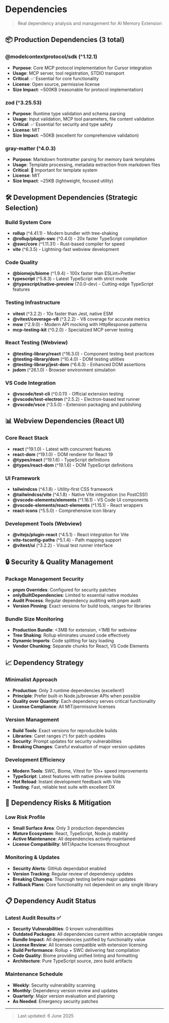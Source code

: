 # Dependencies

> Real dependency analysis and management for AI Memory Extension

## 📦 Production Dependencies (3 total)

### **@modelcontextprotocol/sdk** (^1.12.1)

- **Purpose**: Core MCP protocol implementation for Cursor integration
- **Usage**: MCP server, tool registration, STDIO transport
- **Critical**: ✅ Essential for core functionality
- **License**: Open source, permissive license
- **Size Impact**: ~500KB (reasonable for protocol implementation)

### **zod** (^3.25.53)

- **Purpose**: Runtime type validation and schema parsing
- **Usage**: Input validation, MCP tool parameters, file content validation
- **Critical**: ✅ Essential for security and type safety
- **License**: MIT
- **Size Impact**: ~50KB (excellent for comprehensive validation)

### **gray-matter** (^4.0.3)

- **Purpose**: Markdown frontmatter parsing for memory bank templates
- **Usage**: Template processing, metadata extraction from markdown files
- **Critical**: 🔶 Important for template system
- **License**: MIT
- **Size Impact**: ~25KB (lightweight, focused utility)

## 🛠 Development Dependencies (Strategic Selection)

### **Build System Core**

- **rollup** (^4.41.1) - Modern bundler with tree-shaking
- **@rollup/plugin-swc** (^0.4.0) - 20x faster TypeScript compilation
- **@swc/core** (^1.11.31) - Rust-based compiler for speed
- **vite** (^6.3.5) - Lightning-fast webview development

### **Code Quality**

- **@biomejs/biome** (^1.9.4) - 100x faster than ESLint+Prettier
- **typescript** (^5.8.3) - Latest TypeScript with strict mode
- **@typescript/native-preview** (7.0.0-dev) - Cutting-edge TypeScript features

### **Testing Infrastructure**

- **vitest** (^3.2.2) - 10x faster than Jest, native ESM
- **@vitest/coverage-v8** (^3.2.2) - V8 coverage for accurate metrics
- **msw** (^2.9.0) - Modern API mocking with HttpResponse patterns
- **mcp-testing-kit** (^0.2.0) - Specialized MCP server testing

### **React Testing (Webview)**

- **@testing-library/react** (^16.3.0) - Component testing best practices
- **@testing-library/dom** (^10.4.0) - DOM testing utilities
- **@testing-library/jest-dom** (^6.6.3) - Enhanced DOM assertions
- **jsdom** (^26.1.0) - Browser environment simulation

### **VS Code Integration**

- **@vscode/test-cli** (^0.0.11) - Official extension testing
- **@vscode/test-electron** (^2.5.2) - Electron-based test runner
- **@vscode/vsce** (^3.5.0) - Extension packaging and publishing

## 📊 Webview Dependencies (React UI)

### **Core React Stack**

- **react** (^19.1.0) - Latest with concurrent features
- **react-dom** (^19.1.0) - DOM renderer for React 19
- **@types/react** (^19.1.6) - TypeScript definitions
- **@types/react-dom** (^19.1.6) - DOM TypeScript definitions

### **UI Framework**

- **tailwindcss** (^4.1.8) - Utility-first CSS framework
- **@tailwindcss/vite** (^4.1.8) - Native Vite integration (no PostCSS!)
- **@vscode-elements/elements** (^1.16.1) - VS Code UI components
- **@vscode-elements/react-elements** (^1.15.1) - React wrappers
- **react-icons** (^5.5.0) - Comprehensive icon library

### **Development Tools (Webview)**

- **@vitejs/plugin-react** (^4.5.1) - React integration for Vite
- **vite-tsconfig-paths** (^5.1.4) - Path mapping support
- **@vitest/ui** (^3.2.2) - Visual test runner interface

## 🔒 Security & Quality Management

### **Package Management Security**

- **pnpm Overrides**: Configured for security patches
- **onlyBuiltDependencies**: Limited to essential native modules
- **Audit Process**: Regular dependency auditing with pnpm audit
- **Version Pinning**: Exact versions for build tools, ranges for libraries

### **Bundle Size Monitoring**

- **Production Bundle**: <3MB for extension, <1MB for webview
- **Tree Shaking**: Rollup eliminates unused code effectively
- **Dynamic Imports**: Code splitting for lazy loading
- **Vendor Chunking**: Separate chunks for React, VS Code Elements

## 📈 Dependency Strategy

### **Minimalist Approach**

- **Production**: Only 3 runtime dependencies (excellent!)
- **Principle**: Prefer built-in Node.js/browser APIs when possible
- **Quality over Quantity**: Each dependency serves critical functionality
- **License Compliance**: All MIT/permissive licenses

### **Version Management**

- **Build Tools**: Exact versions for reproducible builds
- **Libraries**: Caret ranges (^) for patch updates
- **Security**: Prompt updates for security vulnerabilities
- **Breaking Changes**: Careful evaluation of major version updates

### **Development Efficiency**

- **Modern Tools**: SWC, Biome, Vitest for 10x+ speed improvements
- **TypeScript**: Latest features with native preview builds
- **Hot Reload**: Instant development feedback with Vite
- **Testing**: Fast, reliable test suite with excellent DX

## 🚨 Dependency Risks & Mitigation

### **Low Risk Profile**

- **Small Surface Area**: Only 3 production dependencies
- **Mature Ecosystem**: React, TypeScript, Node.js stability
- **Active Maintenance**: All dependencies actively maintained
- **License Compatibility**: MIT/Apache licenses throughout

### **Monitoring & Updates**

- **Security Alerts**: GitHub dependabot enabled
- **Version Tracking**: Regular review of dependency updates
- **Breaking Changes**: Thorough testing before major updates
- **Fallback Plans**: Core functionality not dependent on any single library

## 📋 Dependency Audit Status

### **Latest Audit Results** ✅

- **Security Vulnerabilities**: 0 known vulnerabilities
- **Outdated Packages**: All dependencies current within acceptable ranges
- **Bundle Impact**: All dependencies justified by functionality value
- **License Review**: All licenses compatible with extension licensing
- **Build Performance**: Rollup + SWC delivering fast compilation
- **Code Quality**: Biome providing unified linting and formatting
- **Architecture**: Pure TypeScript source, zero build artifacts

### **Maintenance Schedule**

- **Weekly**: Security vulnerability scanning
- **Monthly**: Dependency version review and updates
- **Quarterly**: Major version evaluation and planning
- **As Needed**: Emergency security patches

---

> Last updated: 6 June 2025
